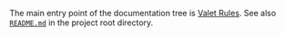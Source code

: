 The main entry point of the documentation tree is [Valet Rules](ValetRules.md). See also [`README.md`](../README.md) in the project root directory.
